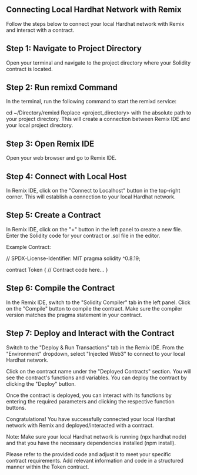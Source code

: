 ## Connecting Local Hardhat Network with Remix
Follow the steps below to connect your local Hardhat network with Remix and interact with a contract.

## Step 1: Navigate to Project Directory
Open your terminal and navigate to the project directory where your Solidity contract is located.

## Step 2: Run remixd Command
In the terminal, run the following command to start the remixd service:

cd ~/Directory/remixd
Replace <project_directory> with the absolute path to your project directory. This will create a connection between Remix IDE and your local project directory.

## Step 3: Open Remix IDE
Open your web browser and go to Remix IDE.

## Step 4: Connect with Local Host
In Remix IDE, click on the "Connect to Localhost" button in the top-right corner. This will establish a connection to your local Hardhat network.

## Step 5: Create a Contract
In Remix IDE, click on the "+" button in the left panel to create a new file. Enter the Solidity code for your contract or .sol file in the editor.

Example Contract:

// SPDX-License-Identifier: MIT
pragma solidity ^0.8.19;

contract Token {
    // Contract code here...
}
## Step 6: Compile the Contract
In the Remix IDE, switch to the "Solidity Compiler" tab in the left panel. Click on the "Compile" button to compile the contract. Make sure the compiler version matches the pragma statement in your contract.

## Step 7: Deploy and Interact with the Contract
Switch to the "Deploy & Run Transactions" tab in the Remix IDE. From the "Environment" dropdown, select "Injected Web3" to connect to your local Hardhat network.

Click on the contract name under the "Deployed Contracts" section. You will see the contract's functions and variables. You can deploy the contract by clicking the "Deploy" button.

Once the contract is deployed, you can interact with its functions by entering the required parameters and clicking the respective function buttons.

Congratulations! You have successfully connected your local Hardhat network with Remix and deployed/interacted with a contract.

Note: Make sure your local Hardhat network is running (npx hardhat node) and that you have the necessary dependencies installed (npm install).

Please refer to the provided code and adjust it to meet your specific contract requirements. Add relevant information and code in a structured manner within the Token contract.
